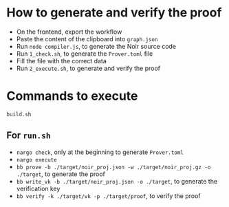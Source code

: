# How to generate and verify the proof

- On the frontend, export the workflow
- Paste the content of the clipboard into `graph.json`
- Run `node compiler.js`, to generate the Noir source code
- Run `1_check.sh`, to generate the `Prover.toml` file
- Fill the file with the correct data
- Run `2_execute.sh`, to generate and verify the proof

# Commands to execute

`build.sh`

## For `run.sh`

- `nargo check`, only at the beginning to generate `Prover.toml`
- `nargo execute`
- `bb prove -b ./target/noir_proj.json -w ./target/noir_proj.gz -o ./target`, to generate the proof
- `bb write_vk -b ./target/noir_proj.json -o ./target`, to generate the verification key
- `bb verify -k ./target/vk -p ./target/proof`, to verify the proof
